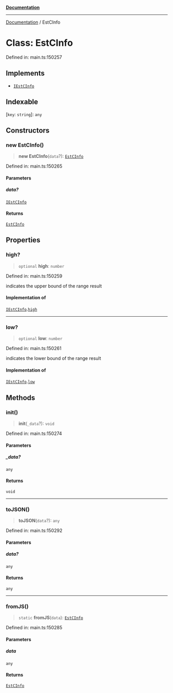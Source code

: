 [**Documentation**](../README.md)

***

[Documentation](../README.md) / EstCInfo

# Class: EstCInfo

Defined in: main.ts:150257

## Implements

- [`IEstCInfo`](../interfaces/IEstCInfo.md)

## Indexable

\[`key`: `string`\]: `any`

## Constructors

### new EstCInfo()

> **new EstCInfo**(`data`?): [`EstCInfo`](EstCInfo.md)

Defined in: main.ts:150265

#### Parameters

##### data?

[`IEstCInfo`](../interfaces/IEstCInfo.md)

#### Returns

[`EstCInfo`](EstCInfo.md)

## Properties

### high?

> `optional` **high**: `number`

Defined in: main.ts:150259

indicates the upper bound of the range result

#### Implementation of

[`IEstCInfo`](../interfaces/IEstCInfo.md).[`high`](../interfaces/IEstCInfo.md#high)

***

### low?

> `optional` **low**: `number`

Defined in: main.ts:150261

indicates the lower bound of the range result

#### Implementation of

[`IEstCInfo`](../interfaces/IEstCInfo.md).[`low`](../interfaces/IEstCInfo.md#low)

## Methods

### init()

> **init**(`_data`?): `void`

Defined in: main.ts:150274

#### Parameters

##### \_data?

`any`

#### Returns

`void`

***

### toJSON()

> **toJSON**(`data`?): `any`

Defined in: main.ts:150292

#### Parameters

##### data?

`any`

#### Returns

`any`

***

### fromJS()

> `static` **fromJS**(`data`): [`EstCInfo`](EstCInfo.md)

Defined in: main.ts:150285

#### Parameters

##### data

`any`

#### Returns

[`EstCInfo`](EstCInfo.md)
